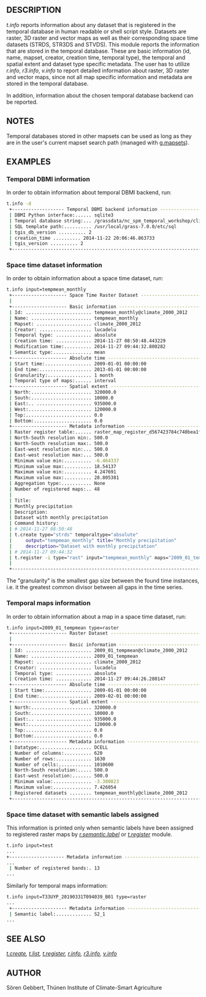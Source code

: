 ## DESCRIPTION

*t.info* reports information about any dataset that is registered in the
temporal database in human readable or shell script style. Datasets are
raster, 3D raster and vector maps as well as their corresponding space
time datasets (STRDS, STR3DS and STVDS). This module reports the
information that are stored in the temporal database. These are basic
information (id, name, mapset, creator, creation time, temporal type),
the temporal and spatial extent and dataset type specific metadata. The
user has to utilize *r.info*, *r3.info*, *v.info* to report detailed
information about raster, 3D raster and vector maps, since not all map
specific information and metadata are stored in the temporal database.

In addition, information about the chosen temporal database backend can
be reported.

## NOTES

Temporal databases stored in other mapsets can be used as long as they
are in the user's current mapset search path (managed with
[g.mapsets](g.mapsets.md)).

## EXAMPLES

### Temporal DBMI information

In order to obtain information about temporal DBMI backend, run:

```bash
t.info -d
 +------------------- Temporal DBMI backend information ----------------------+
 | DBMI Python interface:...... sqlite3
 | Temporal database string:... /grassdata/nc_spm_temporal_workshop/climate_2000_2012/tgis/sqlite.db
 | SQL template path:.......... /usr/local/grass-7.0.0/etc/sql
 | tgis_db_version .......... 2
 | creation_time .......... 2014-11-22 20:06:46.863733
 | tgis_version .......... 2
 +----------------------------------------------------------------------------+
```

### Space time dataset information

In order to obtain information about a space time dataset, run:

```bash
t.info input=tempmean_monthly
 +-------------------- Space Time Raster Dataset -----------------------------+
 |                                                                            |
 +-------------------- Basic information -------------------------------------+
 | Id: ........................ tempmean_monthly@climate_2000_2012
 | Name: ...................... tempmean_monthly
 | Mapset: .................... climate_2000_2012
 | Creator: ................... lucadelu
 | Temporal type: ............. absolute
 | Creation time: ............. 2014-11-27 08:50:48.443229
 | Modification time:.......... 2014-11-27 09:44:32.800282
 | Semantic type:.............. mean
 +-------------------- Absolute time -----------------------------------------+
 | Start time:................. 2009-01-01 00:00:00
 | End time:................... 2013-01-01 00:00:00
 | Granularity:................ 1 month
 | Temporal type of maps:...... interval
 +-------------------- Spatial extent ----------------------------------------+
 | North:...................... 320000.0
 | South:...................... 10000.0
 | East:.. .................... 935000.0
 | West:....................... 120000.0
 | Top:........................ 0.0
 | Bottom:..................... 0.0
 +-------------------- Metadata information ----------------------------------+
 | Raster register table:...... raster_map_register_d567423784c740bea1fba75dc7c0fa3d
 | North-South resolution min:. 500.0
 | North-South resolution max:. 500.0
 | East-west resolution min:... 500.0
 | East-west resolution max:... 500.0
 | Minimum value min:.......... -6.464337
 | Minimum value max:.......... 18.54137
 | Maximum value min:.......... 4.247691
 | Maximum value max:.......... 28.805381
 | Aggregation type:........... None
 | Number of registered maps:.. 48
 |
 | Title:
 | Monthly precipitation
 | Description:
 | Dataset with monthly precipitation
 | Command history:
 | # 2014-11-27 08:50:48
 | t.create type="strds" temporaltype="absolute"
 |     output="tempmean_monthly" title="Monthly precipitation"
 |     description="Dataset with monthly precipitation"
 | # 2014-11-27 09:44:32
 | t.register -i type="rast" input="tempmean_monthly" maps="2009_01_tempmean,...,2012_12_tempmean" start="2009-01-01" increment="1 months"
 |
 +----------------------------------------------------------------------------+
```

The "granularity" is the smallest gap size between the found time
instances, i.e. it the greatest common divisor between all gaps in the
time series.

### Temporal maps information

In order to obtain information about a map in a space time dataset, run:

```bash
t.info input=2009_01_tempmean type=raster
 +-------------------- Raster Dataset ----------------------------------------+
 |                                                                            |
 +-------------------- Basic information -------------------------------------+
 | Id: ........................ 2009_01_tempmean@climate_2000_2012
 | Name: ...................... 2009_01_tempmean
 | Mapset: .................... climate_2000_2012
 | Creator: ................... lucadelu
 | Temporal type: ............. absolute
 | Creation time: ............. 2014-11-27 09:44:26.280147
 +-------------------- Absolute time -----------------------------------------+
 | Start time:................. 2009-01-01 00:00:00
 | End time:................... 2009-02-01 00:00:00
 +-------------------- Spatial extent ----------------------------------------+
 | North:...................... 320000.0
 | South:...................... 10000.0
 | East:.. .................... 935000.0
 | West:....................... 120000.0
 | Top:........................ 0.0
 | Bottom:..................... 0.0
 +-------------------- Metadata information ----------------------------------+
 | Datatype:................... DCELL
 | Number of columns:.......... 620
 | Number of rows:............. 1630
 | Number of cells:............ 1010600
 | North-South resolution:..... 500.0
 | East-west resolution:....... 500.0
 | Minimum value:.............. -3.380823
 | Maximum value:.............. 7.426054
 | Registered datasets ........ tempmean_monthly@climate_2000_2012
 +----------------------------------------------------------------------------+
```

### Space time dataset with semantic labels assigned

This information is printed only when semantic labels have been assigned
to registered raster maps by *[r.semantic.label](r.semantic.label.md)*
or *[t.register](t.register.md#support-for-semantic-labels)* module.

```bash
t.info input=test
...
+-------------------- Metadata information ----------------------------------+
...
 | Number of registered bands:. 13
...
```

Similarly for temporal maps information:

```bash
t.info input=T33UYP_20190331T094039_B01 type=raster
...
 +-------------------- Metadata information ----------------------------------+
 | Semantic label:............. S2_1
...
```

## SEE ALSO

*[t.create](t.create.md), [t.list](t.list.md),
[t.register](t.register.md), [r.info](r.info.md), [r3.info](r3.info.md),
[v.info](v.info.md)*

## AUTHOR

Sören Gebbert, Thünen Institute of Climate-Smart Agriculture
